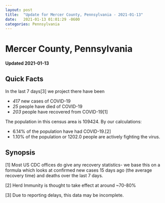 ```yaml
---
layout: post
title:  "Update for Mercer County, Pennsylvania - 2021-01-13"
date:   2021-01-13 01:01:29 -0600
categories: Pennsylvania
---
```


# Mercer County, Pennsylvania
#### Updated 2021-01-13

## Quick Facts

In the last 7 days[3] we project there have been
- *417* new cases of COVID-19
- *25* people have died of COVID-19
- *203* people have recovered from COVID-19[1]

The population in this census area is 109424. By our calculations:
- 6.14% of the population have had COVID-19.[2]
- 1.10% of the population or 1202.0 people are actively fighting the virus.

## Synopsis




[1] Most US CDC offices do give any recovery statistics- we base this on a formula which looks at confirmed new cases
15 days ago (the average recovery time) and deaths over the last 7 days.

[2] Herd Immunity is thought to take effect at around ~70-80%

[3] Due to reporting delays, this data may be incomplete.
 
    
